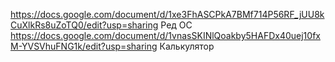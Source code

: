 
https://docs.google.com/document/d/1xe3FhASCPkA7BMf714P56RF_jUU8kCuXlkRs8uZoTQ0/edit?usp=sharing Ред ОС
https://docs.google.com/document/d/1vnasSKINlQoakby5HAFDx40uej10fxM-YVSVhuFNG1k/edit?usp=sharing Калькулятор
